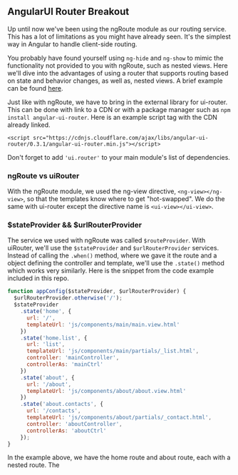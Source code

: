 ## AngularUI Router Breakout

Up until now we've been using the ngRoute module as our routing service. This has a lot of limitations as you might have already seen. It's the simplest way in Angular to handle client-side routing.

You probably have found yourself using `ng-hide` and `ng-show` to mimic the functionality not provided to you with ngRoute, such as nested views. Here we'll dive into the advantages of using a router that supports routing based on state and behavior changes, as well as, nested views. A brief example can be found [here](http://angular-ui.github.io/ui-router/sample/#/).

Just like with ngRoute, we have to bring in the external library for ui-router. This can be done with link to a CDN or with a package manager such as `npm install angular-ui-router`. Here is an example script tag with the CDN already linked.
```
<script src="https://cdnjs.cloudflare.com/ajax/libs/angular-ui-router/0.3.1/angular-ui-router.min.js"></script>

```

Don't forget to add `'ui.router'` to your main module's list of dependencies.


### ngRoute vs uiRouter
With the ngRoute module, we used the ng-view directive, `<ng-view></ng-view>`, so that the templates know where to get "hot-swapped". We do the same with ui-router except the directive name is `<ui-view></ui-view>`.

### $stateProvider && $urlRouterProvider
The service we used with ngRoute was called `$routeProvider`. With uiRouter, we'll use the `$stateProvider` and `$urlRouterProvider` services. Instead of calling the `.when()` method, where we gave it the route and a object defining the controller and template, we'll use the `.state()` method which works very similarly. Here is the snippet from the code example included in this repo.

```js
function appConfig($stateProvider, $urlRouterProvider) {
  $urlRouterProvider.otherwise('/');
  $stateProvider
    .state('home', {
      url: '/',
      templateUrl: 'js/components/main/main.view.html'
    })
    .state('home.list', {
      url: 'list',
      templateUrl: 'js/components/main/partials/_list.html',
      controller: 'mainController',
      controllerAs: 'mainCtrl'
    })
    .state('about', {
      url: '/about',
      templateUrl: 'js/components/about/about.view.html'
    })
    .state('about.contacts', {
      url: '/contacts',
      templateUrl: 'js/components/about/partials/_contact.html',
      controller: 'aboutController',
      controllerAs: 'aboutCtrl'
    });
}
```

In the example above, we have the home route and about route, each with a nested route. The
